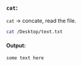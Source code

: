 ### **`cat`**:  
`cat` → concate, read the file.  
```bash
cat /Desktop/text.txt
```  
#### Output:  
```vbnet
some text here
```  